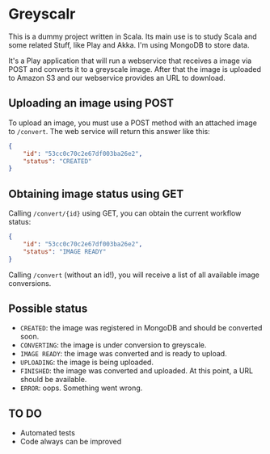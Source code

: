 # Greyscalr

This is a dummy project written in Scala. Its main use is to study Scala and
some related Stuff, like Play and Akka. I'm using MongoDB to store data.

It's a Play application that will run a webservice that receives a image via
POST and converts it to a greyscale image. After that the image is uploaded to
Amazon S3 and our webservice provides an URL to download.

## Uploading an image using POST

To upload an image, you must use a POST method with an attached image to
`/convert`. The web service will return this answer like this:

```json
{
    "id": "53cc0c70c2e67df003ba26e2",
    "status": "CREATED"
}
```

## Obtaining image status using GET

Calling `/convert/{id}` using GET, you can obtain the current workflow status:

```json
{
    "id": "53cc0c70c2e67df003ba26e2",
    "status": "IMAGE READY"
}
```

Calling `/convert` (without an id!), you will receive a list of all available
image conversions.

## Possible status

* `CREATED`: the image was registered in MongoDB and should be converted soon.
* `CONVERTING`: the image is under conversion to greyscale.
* `IMAGE READY`: the image was converted and is ready to upload.
* `UPLOADING`: the image is being uploaded.
* `FINISHED`: the image was converted and uploaded. At this point, a URL should
be available.
* `ERROR`: oops. Something went wrong.

## TO DO

* Automated tests
* Code always can be improved

